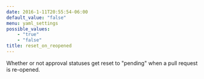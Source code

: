 ```yaml
---
date: 2016-1-11T20:55:54-06:00
default_value: "false"
menu: yaml_settings
possible_values:
    - "true"
    - "false"
title: reset_on_reopened
---
```


Whether or not approval statuses get reset to "pending" when a pull request is re-opened.
